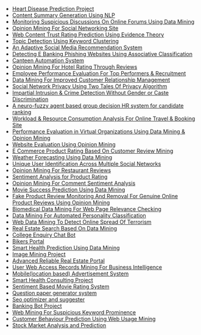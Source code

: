 <ul>
<li><a href="http://nevonprojects.com/heart-disease-prediction-project/" title="Heart Disease Prediction Project" target="_blank">Heart Disease Prediction Project</a></li>
<li><a href="http://nevonprojects.com/content-summary-generation-using-nlp/" target="_blank">Content Summary Generation Using NLP</a></li>
<li><a href="http://nevonprojects.com/monitoring-suspicious-discussions-on-online-forums-using-data-mining/" title="Monitoring Suspicious Discussions On Online Forums Using Data Mining" target="_blank">Monitoring Suspicious Discussions On Online Forums Using Data Mining</a></li>
<li><a href="http://nevonprojects.com/opinion-mining-for-social-networking-site/" title="Opinion Mining For Social Networking Site" target="_blank">Opinion Mining For Social Networking Site</a></li>
<li><a href="http://nevonprojects.com/web-content-trust-rating-prediction-using-evidence-theory/" title="Web Content Trust Rating Prediction Using Evidence Theory" target="_blank">Web Content Trust Rating Prediction Using Evidence Theory</a></li>
<li><a href="http://nevonprojects.com/topic-detection-using-keyword-clustering/" title="Topic Detection Using Keyword Clustering" target="_blank">Topic Detection Using Keyword Clustering</a></li>
<li><a href="http://nevonprojects.com/an-adaptive-social-media-recommendation-system/" title="An Adaptive Social Media Recommendation System" target="_blank">An Adaptive Social Media Recommendation System</a></li>
<li><a href="http://nevonprojects.com/detecting-e-banking-phishing-websites-using-associative-classification/" title="Detecting E Banking Phishing Websites Using Associative Classification" target="_blank">Detecting E Banking Phishing Websites Using Associative Classification</a></li>
<li><a href="http://nevonprojects.com/canteen-automation-system/" title="Canteen Automation System" target="_blank">Canteen Automation System</a></li>
<li><a href="http://nevonprojects.com/opinion-mining-for-hotel-rating-through-reviews/" title="Opinion Mining For Hotel Rating Through Reviews" target="_blank">Opinion Mining For Hotel Rating Through Reviews</a></li>
<li><a href="http://nevonprojects.com/employee-performance-evaluation-for-top-performers-recruitment/" title="Employee Performance Evaluation For Top Performers &amp; Recruitment" target="_blank">Employee Performance Evaluation For Top Performers &amp; Recruitment</a></li>
<li><a href="http://nevonprojects.com/data-mining-for-improved-customer-relationship-management/" title="Data Mining For Improved Customer Relationship Management" target="_blank">Data Mining For Improved Customer Relationship Management</a></li>
<li><a href="http://nevonprojects.com/social-network-privacy-using-two-tales-of-privacy-algorithm/" title="Social Network Privacy Using Two Tales Of Privacy Algorithm" target="_blank">Social Network Privacy Using Two Tales Of Privacy Algorithm</a></li>
<li><a href="http://nevonprojects.com/impartial-intrusion-crime-detection-without-gender-or-caste-discrimination/" title="Impartial Intrusion &amp; Crime Detection Without Gender or Caste Discrimination" target="_blank">Impartial Intrusion &amp; Crime Detection Without Gender or Caste Discrimination</a></li>
<li><a href="http://nevonprojects.com/a-neuro-fuzzy-agent-based-group-decision-hr-system-for-candidate-ranking/" title="A neuro-fuzzy agent based group decision HR system for candidate ranking" target="_blank">A neuro-fuzzy agent based group decision HR system for candidate ranking</a></li>
<li><a href="http://nevonprojects.com/workload-resource-consumption-analysis-for-online-travel-booking-site/" title="Workload &amp; Resource Consumption Analysis For Online Travel &amp; Booking Site" target="_blank">Workload &amp; Resource Consumption Analysis For Online Travel &amp; Booking Site</a></li>
<li><a href="http://nevonprojects.com/performance-evaluation-in-virtual-organizations-using-data-mining-opinion-mining/" title="Performance Evaluation in Virtual Organizations Using Data Mining &amp; Opinion Mining" target="_blank">Performance Evaluation in Virtual Organizations Using Data Mining &amp; Opinion Mining</a></li>
<li><a href="http://nevonprojects.com/website-evaluation-using-opinion-mining/" title="Website Evaluation Using Opinion Mining" target="_blank">Website Evaluation Using Opinion Mining</a></li>
<li><a href="http://nevonprojects.com/e-commerce-product-rating-based-on-customer-review-mining/" title="E Commerce Product Rating Based On Customer Review Mining" target="_blank">E Commerce Product Rating Based On Customer Review Mining</a></li>
<li><a href="http://nevonprojects.com/weather-forecasting-using-data-mining/" title="Weather Forecasting Using Data Mining" target="_blank">Weather Forecasting Using Data Mining</a></li>
<li><a href="http://nevonprojects.com/user-identification-across-social-network-project/" title="Unique User Identification Across Multiple Social Networks" target="_blank">Unique User Identification Across Multiple Social Networks</a></li>
<li><a href="http://nevonprojects.com/opinion-mining-for-restaurant-reviews/" title="Opinion Mining For Restaurant Reviews" target="_blank">Opinion Mining For Restaurant Reviews</a></li>
<li><a href="http://nevonprojects.com/sentiment-analysis-for-product-rating/" title="Sentiment Analysis for Product Rating" target="_blank">Sentiment Analysis for Product Rating</a></li>
<li><a href="http://nevonprojects.com/opinion-mining-for-comment-sentiment-analysis/" title="Opinion Mining For Comment Sentiment Analysis" target="_blank">Opinion Mining For Comment Sentiment Analysis</a></li>
<li><a href="http://nevonprojects.com/movie-success-prediction-using-data-mining/" title="Movie Success Prediction Using Data Mining" target="_blank">Movie Success Prediction Using Data Mining</a></li>
<li><a href="http://nevonprojects.com/fake-product-review-monitoring-and-removal-for-genuine-online-product-reviews-using-opinion-mining/" title="Fake Product Review Monitoring And Removal For Genuine Online Product Reviews Using Opinion Mining" target="_blank">Fake Product Review Monitoring And Removal For Genuine Online Product Reviews Using Opinion Mining</a></li>
<li><a href="http://nevonprojects.com/biomedical-data-mining-for-web-page-relevance-checking/" title="Biomedical Data Mining For Web Page Relevance Checking" target="_blank">Biomedical Data Mining For Web Page Relevance Checking</a></li>
<li><a href="http://nevonprojects.com/data-mining-for-automated-personality-classification-2/" title="Data Mining For Automated Personality Classification" target="_blank">Data Mining For Automated Personality Classification</a></li>
<li><a href="http://nevonprojects.com/web-data-mining-to-detect-online-spread-of-terrorism/" title="Web Data Mining To Detect Online Spread Of Terrorism" target="_blank">Web Data Mining To Detect Online Spread Of Terrorism</a></li>
<li><a href="http://nevonprojects.com/real-estate-search-based-on-data-mining/" title="Real Estate Search Based On Data Mining" target="_blank">Real Estate Search Based On Data Mining</a></li>
<li><a href="http://nevonprojects.com/college-enquiry-chat-bot/" title="College Enquiry Chat Bot" target="_blank">College Enquiry Chat Bot</a></li>
<li><a href="http://nevonprojects.com/bikers-portal/" title="Bikers Portal" target="_blank">Bikers Portal</a></li>
<li><a href="http://nevonprojects.com/smart-health-prediction-using-data-mining/" title="Smart Health Prediction Using Data Mining" target="_blank">Smart Health Prediction Using Data Mining</a></li>
<li><a title="image mining software" href="http://nevonprojects.com/image-mining-project/">Image Mining Project</a></li>
<li><a href="http://nevonprojects.com/advanced-reliable-real-estate-project/" title="Advanced Reliable Real Estate Portal" target="_blank">Advanced Reliable Real Estate Portal</a></li>
<li><a href="http://nevonprojects.com/user-web-access-records-mining-for-business-intelligence/" title="User Web Access Records Mining For Business Intelligence" target="_blank">User Web Access Records Mining For Business Intelligence</a></li>
<li><a title="Mobile ads system project" href="http://nevonprojects.com/mobile-advertisement/">Mobile(location based) Advertisement System</a></li>
<li><a href="http://nevonprojects.com/smart-health-consulting-project/">Smart Health Consulting Project</a></li>
<li><a href="http://nevonprojects.com/sentiment-based-movie-rating-system/" title="Sentiment Based Movie Rating System" target="_blank">Sentiment Based Movie Rating System</a></li>
<li><a title="Question paper generator system" href="http://nevonprojects.com/question-paper-generator-system/">Question paper generator system</a></li>
<li><a title="Seo suggestion system" href="http://nevonprojects.com/seo-optimizer-and-suggester/" target="_blank">Seo optimizer and suggester</a></li>
<li><a title="Banking bot system" href="http://nevonprojects.com/banking-bot-project/" target="_blank">Banking Bot Project</a></li>
<li><a title="Web Mining For Suspicious Keyword Prominence" href="http://nevonprojects.com/web-mining-for-suspicious-keyword-prominence/" target="_blank">Web Mining For Suspicious Keyword Prominence</a></li>
<li><a title="Customer Behavior Prediction Using Web Usage Mining" href="http://nevonprojects.com/customer-behavior-prediction-using-web-usage-mining/" target="_blank">Customer Behaviour Prediction Using Web Usage Mining</a></li>
<li><a title="Stock market analyzing and prediction project" href="http://nevonprojects.com/stock-market-analyzer/" target="_blank">Stock Market Analysis and Prediction</a></li>
</ul>

